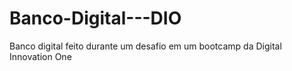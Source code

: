 # Banco-Digital---DIO

Banco digital feito durante um desafio em um bootcamp da Digital Innovation One
